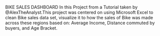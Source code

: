 BIKE SALES DASHBOARD
In this Project from a Tutorial taken by @AlexTheAnalyst.This project was  centered on using Microsoft Excel to clean Bike sales data set, visualize it to how the sales of Bike was made across these regions based on: Average Income, Distance commuted by buyers, and Age Bracket. 
